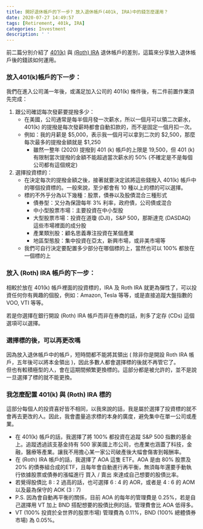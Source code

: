 ```yaml
---
title: 開好退休帳戶的下一步? 放入退休帳戶(401k, IRA)中的錢怎麼運用？
date: 2020-07-27 14:49:57
tags: [Retirement, 401k, IRA]
categories: Investment
description: ' '
---
```


前二篇分別介紹了 [401(k)](https://ycjhuo.gitlab.io/2020/07/13/Explore%20401k%20and%20Does%20Tax%20High%20in%20the%20U.S/) 與 [(Roth) IRA](https://ycjhuo.gitlab.io/2020/07/20/beside-401k-is-IRA-a-better-choice/) 退休帳戶的差別，這篇來分享放入退休帳戶後的錢該如何運用。

### 放入401(k)帳戶的下一步：

我們在進入公司滿一年後，或滿足加入公司的 401(k) 條件後，有二件前置作業須先完成：

1. 跟公司確認每次發薪要提撥多少：
    - 在美國，公司通常是每半個月發一次薪水，所以一個月可以領二次薪水，401(k) 的提撥是每次發薪時都會自動扣款的，而不是固定一個月扣一次。
    - 例如：我的月薪是 $5,000，表示我一個月可以拿到二次的 $2,500，那麼每次最多的提撥金額就是 $1,250
        - 雖然一整年 (2020) 提撥到 401 (k) 帳戶的上限是 19,500，但 401 (k) 有限制當次提撥的金額不能超過當次薪水的 50% (不確定是不是每個公司都有這個規定)
2. 選擇投資標的：
    - 在決定每次的提撥金額之後，接著就要決定該將這些錢撥入 401(k) 帳戶中的哪個投資標的。一般來說，至少都會有 10 種以上的標的可以選擇。
    - 標的不外乎分為以下幾種：股票，債券以及股債混合三種形式
        - 債券型：又分為保證每年 3% 利率，政府債，公司債或混合
        - 中小型股票市場：主要投資在中小型股
        - 大型股票市場：投資在道瓊 (DJI)，S&P 500，那斯達克 (DASDAQ) 這些市場裡面的成分股
        - 產業類別股：顧名思義專注投資在某個產業
        - 地區型態股：集中投資在亞太，新興市場，或非美市場等
    - 我們可自行決定要配置多少部分在哪個標的上，當然也可以 100% 都放在一個標的上

### 放入 (Roth) IRA 帳戶的下一步：

相較於放在 401(k) 帳戶裡面的投資標的，IRA 及 Roth IRA 就更為彈性了，可以投資任何你有興趣的個股，例如：Amazon, Tesla 等等，或是直接追蹤大盤指數的 VOO, VTI 等等。

若是你選擇在銀行開設 (Roth) IRA 帳戶而非在券商的話，則多了定存 (CDs) 這個選項可以選擇。

### 選擇標的後，可以再更改嗎

因為放入退休帳戶中的帳戶，短時間都不能將其領出 ( 除非你是開設 Roth IRA 帳戶，五年後可以將本金領出 )，因此多數人都會選擇標的後就不再管它了。</br>
但也有較積極型的人，會在這期間頻繁更換標的。這部分都是被允許的，並不是說一旦選擇了標的就不能更換。</br>

### 我怎麼配置 401(k) 與 (Roth) IRA 標的
這部分每個人的投資喜好皆不相同，以我來說的話，我是屬於選擇了投資標的就不會再去更改的人。因此，我會盡量追求標的本身的廣度，避免集中在單一公司或產業。</br>
- 在 401(k) 帳戶的話，我選擇了將 100% 都投資在追蹤 S&P 500 指數的基金上。追蹤透過該支基金持有 500 家美國上市公司，也產業也涵蓋了科技，金融，醫療等產業。讓我不用擔心某一家公司破產後大幅會傷害到報酬率。
- 在 (Roth) IRA 帳戶的話，我選擇了 AOA 這隻 ETF。AOA 是由 80% 股票及 20% 的債券組合成的ETF，且每年會自動進行再平衡，無須每年還要手動執行依據股票或債券的漲幅進行 買入 / 賣出 來達成自己想要的股債比率。
- 若覺得股債比 8 : 2 過高的話，也可選擇 6 : 4 的 AOR，或者是 4 : 6 的 AOM 以及最為保守的 AOK (3 : 7) 
- P.S. 因為會自動再平衡的關係，目前 AOA 的每年的管理費是 0.25%，若是自己選擇用 VT 加上 BND 搭配想要的股債比例的話，管理費會比 AOA 低得多。
- VT (100% 投資於全世界的股票市場) 管理費為 0.11%，BND (100% 總體債券市場) 為 0.05%。